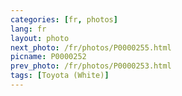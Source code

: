 ```yaml
---
categories: [fr, photos]
lang: fr
layout: photo
next_photo: /fr/photos/P0000255.html
picname: P0000252
prev_photo: /fr/photos/P0000253.html
tags: [Toyota (White)]
---
```

